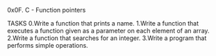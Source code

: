 0x0F. C - Function pointers

TASKS
0.Write a function that prints a name.
1.Write a function that executes a function given as a parameter on each element of an array.
2.Write a function that searches for an integer.
3.Write a program that performs simple operations.
